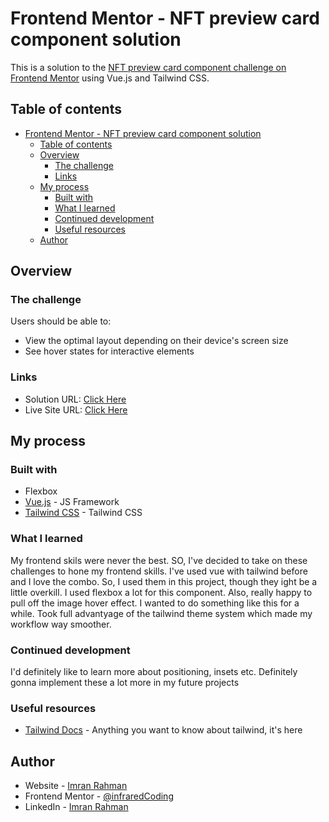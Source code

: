 # Frontend Mentor - NFT preview card component solution

This is a solution to the [NFT preview card component challenge on Frontend Mentor](https://www.frontendmentor.io/challenges/nft-preview-card-component-SbdUL_w0U) using Vue.js and Tailwind CSS.

## Table of contents

- [Frontend Mentor - NFT preview card component solution](#frontend-mentor---nft-preview-card-component-solution)
  - [Table of contents](#table-of-contents)
  - [Overview](#overview)
    - [The challenge](#the-challenge)
    - [Links](#links)
  - [My process](#my-process)
    - [Built with](#built-with)
    - [What I learned](#what-i-learned)
    - [Continued development](#continued-development)
    - [Useful resources](#useful-resources)
  - [Author](#author)

## Overview

### The challenge

Users should be able to:

- View the optimal layout depending on their device's screen size
- See hover states for interactive elements

### Links

- Solution URL: [Click Here](https://github.com/infraredCoding/nft-component-vue-tailwind-fm)
- Live Site URL: [Click Here](https://infraredcoding.github.io/nft-component-vue-tailwind-fm/)

## My process

### Built with

- Flexbox
- [Vue.js](https://v3.vuejs.org/) - JS Framework
- [Tailwind CSS](https://tailwindcss.com/) - Tailwind CSS

### What I learned

My frontend skils were never the best. SO, I've decided to take on these challenges to hone my frontend skills.
I've used vue with tailwind before and I love the combo. So, I used them in this project, though they ight be a little overkill. 
I used flexbox a lot for this component. Also, really happy to pull off the image hover effect. I wanted to do something like this for a while. Took full advantyage of the tailwind theme system which made my workflow way smoother.


### Continued development

I'd definitely like to learn more about positioning, insets etc. Definitely gonna implement these a lot more in my future projects

### Useful resources

- [Tailwind Docs](https://tailwindcss.com/docs) - Anything you want to know about tailwind, it's here

## Author

- Website - [Imran Rahman](https://www.imraninfrared.tech)
- Frontend Mentor - [@infraredCoding](https://www.frontendmentor.io/profile/infraredCoding)
- LinkedIn - [Imran Rahman](https://www.linkedin.com/in/imran-rahman-ix/)